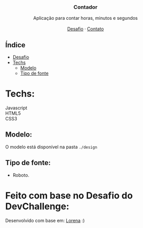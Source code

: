 <p align="center">


  <h3 align="center">Contador</h3>

  <p align="center">
    Aplicação para contar horas, minutos e segundos
       <br />
    <br />
    <a href="https://github.com/Lorenalgm/contador">Desafio</a>
    ·
    <a href="https://www.linkedin.com/in/lorenagmontes/">Contato</a>
  </p>
</p>

## Índice

* [Desafio](#desafio)
* [Techs](#techs)
  * [Modelo](#modelo)  
  * [Tipo de fonte](#tipo-de-fonte)



# Techs: 
Javascript<br>
HTML5<br>
CSS3<br>

## Modelo:
O modelo está disponível na pasta `./design`<br>

## Tipo de fonte:
- Roboto.<br>

# Feito com base no Desafio do DevChallenge:

Desenvolvido com base em:  <a href="https://github.com/Lorenalgm">Lorena</a> :)
